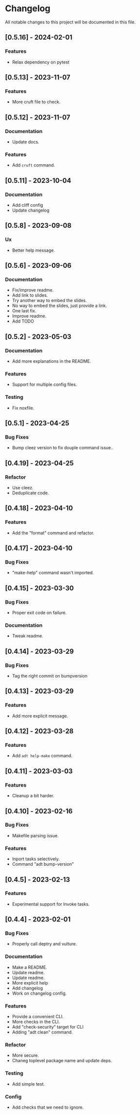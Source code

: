 # Changelog

All notable changes to this project will be documented in this file.

## [0.5.16] - 2024-02-01

### Features

- Relax dependency on pytest

## [0.5.13] - 2023-11-07

### Features

- More cruft file to check.

## [0.5.12] - 2023-11-07

### Documentation

- Update docs.

### Features

- Add `cruft` command.

## [0.5.11] - 2023-10-04

### Documentation

- Add cliff config
- Update changelog

## [0.5.8] - 2023-09-08

### Ux

- Better help message.

## [0.5.6] - 2023-09-06

### Documentation

- Fix/improve readme.
- Add link to slides.
- Try another way to embed the slides.
- No way to embed the slides, just provide a link.
- One last fix.
- Improve readme.
- Add TODO

## [0.5.2] - 2023-05-03

### Documentation

- Add more explanations in the README.

### Features

- Support for multiple config files.

### Testing

- Fix noxfile.

## [0.5.1] - 2023-04-25

### Bug Fixes

- Bump cleez version to fix douple command issue..

## [0.4.19] - 2023-04-25

### Refactor

- Use cleez.
- Deduplicate code.

## [0.4.18] - 2023-04-10

### Features

- Add the "format" command and refactor.

## [0.4.17] - 2023-04-10

### Bug Fixes

- "make-help" command wasn't imported.

## [0.4.15] - 2023-03-30

### Bug Fixes

- Proper exit code on failure.

### Documentation

- Tweak readme.

## [0.4.14] - 2023-03-29

### Bug Fixes

- Tag the right commit on bumpversion

## [0.4.13] - 2023-03-29

### Features

- Add more explicit message.

## [0.4.12] - 2023-03-28

### Features

- Add `adt help-make` command.

## [0.4.11] - 2023-03-03

### Features

- Cleanup a bit harder.

## [0.4.10] - 2023-02-16

### Bug Fixes

- Makefile parsing issue.

### Features

- Inport tasks selectively.
- Command "adt bump-version"

## [0.4.5] - 2023-02-13

### Features

- Experimental support for Invoke tasks.

## [0.4.4] - 2023-02-01

### Bug Fixes

- Properly call deptry and vulture.

### Documentation

- Make a README.
- Update readme.
- Update readme.
- More explicit help
- Add changelog
- Work on changelog config.

### Features

- Provide a convenient CLI.
- More checks in the CLI.
- Add "check-security" target for CLI
- Adding "adt clean" command.

### Refactor

- More secure.
- Chaneg toplevel package name and update deps.

### Testing

- Add simple test.

### Config

- Add checks that we need to ignore.

<!-- generated by git-cliff -->
